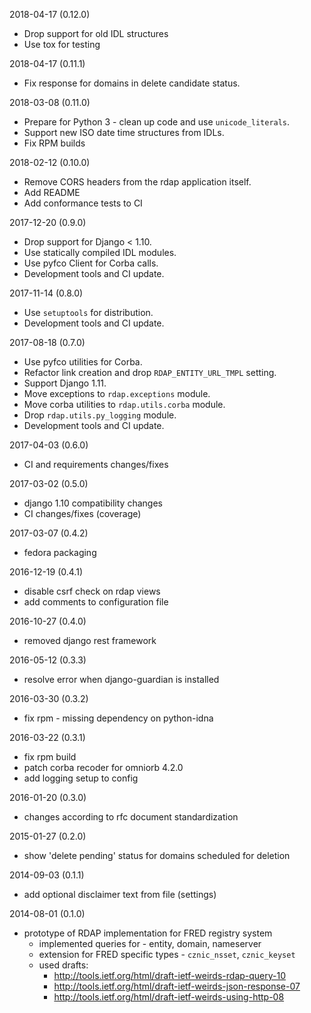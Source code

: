 2018-04-17 (0.12.0)

 * Drop support for old IDL structures
 * Use tox for testing

2018-04-17 (0.11.1)

 * Fix response for domains in delete candidate status.

2018-03-08 (0.11.0)

 * Prepare for Python 3 - clean up code and use ``unicode_literals``.
 * Support new ISO date time structures from IDLs.
 * Fix RPM builds

2018-02-12 (0.10.0)

 * Remove CORS headers from the rdap application itself.
 * Add README
 * Add conformance tests to CI

2017-12-20 (0.9.0)

 * Drop support for Django < 1.10.
 * Use statically compiled IDL modules.
 * Use pyfco Client for Corba calls.
 * Development tools and CI update.

2017-11-14 (0.8.0)

 * Use ``setuptools`` for distribution.
 * Development tools and CI update.

2017-08-18 (0.7.0)

 * Use pyfco utilities for Corba.
 * Refactor link creation and drop ``RDAP_ENTITY_URL_TMPL`` setting.
 * Support Django 1.11.
 * Move exceptions to ``rdap.exceptions`` module.
 * Move corba utilities to ``rdap.utils.corba`` module.
 * Drop ``rdap.utils.py_logging`` module.
 * Development tools and CI update.

2017-04-03 (0.6.0)

 * CI and requirements changes/fixes

2017-03-02 (0.5.0)

  * django 1.10 compatibility changes
  * CI changes/fixes (coverage)

2017-03-07 (0.4.2)

  * fedora packaging

2016-12-19 (0.4.1)

  * disable csrf check on rdap views
  * add comments to configuration file

2016-10-27 (0.4.0)

  * removed django rest framework

2016-05-12 (0.3.3)

  * resolve error when django-guardian is installed

2016-03-30 (0.3.2)

  * fix rpm - missing dependency on python-idna

2016-03-22 (0.3.1)

  * fix rpm build
  * patch corba recoder for omniorb 4.2.0
  * add logging setup to config

2016-01-20 (0.3.0)

  * changes according to rfc document standardization

2015-01-27 (0.2.0)

  * show 'delete pending' status for domains scheduled for deletion

2014-09-03 (0.1.1)

  * add optional disclaimer text from file (settings)

2014-08-01 (0.1.0)

  * prototype of RDAP implementation for FRED registry system
    - implemented queries for - entity, domain, nameserver
    - extension for FRED specific types - ``cznic_nsset``, ``cznic_keyset``
    - used drafts:
      - http://tools.ietf.org/html/draft-ietf-weirds-rdap-query-10
      - http://tools.ietf.org/html/draft-ietf-weirds-json-response-07
      - http://tools.ietf.org/html/draft-ietf-weirds-using-http-08
